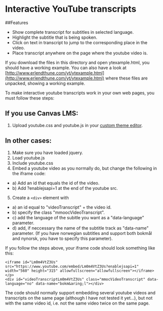 # Interactive YouTube transcripts

##Features
* Show complete transcript for subtitles in selected language.
* Highlight the subtitle that is being spoken.
* Click on text in transcript to jump to the corresponding place in the video.
* Place transcript anywhere on the page where the youtube video is.

If you download the files in this directory and open ytexample.html, you should have a working example. You can also have a look at [http://www.erlendthune.com/yt/ytexample.html](http://www.erlendthune.com/yt/ytexample.html) where these files are unpacked, showing a working example.

To make interactive youtube transcripts work in your own web pages, you must follow these steps:

## If you use Canvas LMS:
1. Upload youtube.css and youtube.js in your [custom theme editor](https://community.canvaslms.com/docs/DOC-10862).

## In other cases:
1. Make sure you have loaded jquery.
2. Load youtube.js
3. Include youtube.css
4. Embed a youtube video as you normally do, but change the following in the iframe code:
  * a) Add an id that equals the id of the video.
  * b) Add ?enablejsapi=1 at the end of the youtube src.
5. Create a `<div>` element with 
  * a) an id equal to "videoTranscript" + the video id.
  * b) specify the class "mmoocVideoTranscript".
  * c) add the language of the subitle you want as a "data-language" parameter.
  * d) add, if neccessary the name of the subtitle track as "data-name" parameter. (If you have norwegian subtitles and support 
     both bokmål and nynorsk, you have to specify this parameter).
     
If you follow the steps above, your iframe code should look something like this:

~~~~
<iframe id="Lm0m4VtZ3Us" src="https://www.youtube.com/embed/Lm0m4VtZ3Us?enablejsapi=1" width="560" height="315" allowfullscreen="allowfullscreen"></iframe></p>
<div id="videoTranscriptLm0m4VtZ3Us" class="mmocVideoTranscript" data-language="no" data-name="bokm&aring;l"></div>
~~~~

The code should normally support embedding several youtube videos and transcripts on the same page (although I have not tested it yet...), but not with the same video id, i.e. not the same video twice on the same page.

